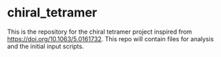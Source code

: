 # chiral_tetramer
This is the repository for the chiral tetramer project inspired from https://doi.org/10.1063/5.0161732. This repo will contain files for analysis and the initial input scripts.

